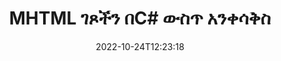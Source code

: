 ---
############################# Static ############################
layout: "auto-gen-merger"
date: 2022-10-24T12:23:18
draft: false
otherformats: odp ods odt one otp ott pdf pps ppsx ppt pptx rtf tex vdx vsdm vsdx

############################# Head ############################
head_title: "MHTML ገጾችን በC# ውስጥ አንቀሳቅስ"
head_description: "ገጾችን በMHTML ሰነድ ውስጥ በC# ውስጥ ወደ ማንኛውም ቦታ የሰነዶች ውህደት ኤፒአይን በመጠቀም ይውሰዱ።"

############################# Header ############################
title: "MHTML ገጾችን በC# ውስጥ አንቀሳቅስ"
description: "MHTML ገጾችን ከጥቂት መስመሮች .NET ኮድ ያንቀሳቅሱ።"
bg_image: "https://cms.admin.containerize.com/templates/aspose/App_Themes/V3/images/bg/header1.png"
bg_overlay: false
button:
    enable: true
    icon: "fas fa-arrow-down"
    label: "ነጻ ሙከራ ያውርዱ"
    link: "https://downloads.groupdocs.com/merger/net"

############################# SubMenu ############################
submenu:
    enable: true

    left:
        img_alt: "GroupDocs.Merger for .NET"
        image: "https://cms.admin.containerize.com/templates/groupdocs/images/product-logos/90x90-noborder/groupdocs-merger-net.png"
        product: "GroupDocs.Merger"
        platform: ".NET"

    middle:
        button:

            # button loop
            - link: "https://apireference.groupdocs.com/merger/net"
              text: "የኤፒአይ ማጣቀሻ"

            # button loop
            - link: "https://github.com/groupdocs-merger"
              text: "የኮድ ምሳሌዎች"

            # button loop
            - link: "https://products.groupdocs.app/merger/family"
              text: "የቀጥታ ማሳያዎች"

            # button loop
            - link: "https://purchase.groupdocs.com/pricing/merger/net"
              text: "የዋጋ አሰጣጥ"

    right:
        link_download: "https://downloads.groupdocs.com/merger"
        link_learn: "https://docs.groupdocs.com/merger/net"
        link_buy: "https://purchase.groupdocs.com"

############################# About ############################
about:
    enable: true
    title: "ስለ GroupDocs.Merger for .NET ኤፒአይ"
    content: |
        [GroupDocs.Merger for .NET](/am/merger/net/) ፒዲኤፍ፣ ማይክሮሶፍት ኦፊስ (ቃል፣ ኤክሴል፣ ፓወር ፖይንት) ጨምሮ በተለያዩ የሰነድ ቅርጸቶች መካከል ደህንነቱ በተጠበቀ ሁኔታ ለመዋሃድ እና ለመከፋፈል ቀላል መፍትሄ ይሰጣል። , OneNote)፣ OpenDocument፣ HTML፣ ምስሎች እና ሌሎች በ.NET መተግበሪያዎች ውስጥ። የኮዱ ጥቂት መስመሮችን በማከል፣ እንደ ማንቀሳቀስ፣ ማስወገድ፣ ማሽከርከር፣ መለዋወጥ፣ ማውጣት ወይም በሰነዶቹ ውስጥ ያሉትን የገጾች አቅጣጫ መቀየር የመሳሰሉ በርካታ የሰነድ ስራዎችን ያከናውኑ። የሰነዶች ውህደት ኤፒአይ እንዲሁ የሰነድ ገጾችን በገጽ ላይ ያለውን የሰነድ አወቃቀሩን፣ ቅርጸቱን እና ይዘቱን ለመተንተን እንደ ምስል ቅድመ እይታን ይደግፋል።
        
        GroupDocs.Merger API የፋይል ገጽ ​​ተንቀሳቃሽ ባህሪያትን ለሚፈልጉ የድርጅት መፍትሄዎች ትክክለኛ ምርጫ ነው። እነዚህ ኤፒአይዎች በሁሉም ዋና ስርዓተ ክወናዎች እና መድረኮች .NET Framework, .NET Standard, .NET Core, Monoን ጨምሮ በደንብ ይደገፋሉ።

############################# Steps ############################
steps:
    enable: true
    title_left: "MHTML የፋይል ገጾችን በ.NET አንቀሳቅስ"
    content_left: |
        [GroupDocs.Merger for .NET](/am/merger/net) ለC# ገንቢዎች ጥቂት ቀላል ደረጃዎችን በመተግበር ገጾችን በMHTML ፋይል ውስጥ ማንቀሳቀስ ቀላል ያደርገዋል። .
        
        * የአሁኑን እና አዲስ የገጽ ቁጥሮችን ለመለየት **MoveOptions** ያስጀምሩ።
        * አዲስ የ ** ውህደት *** ይፍጠሩ እና የምንጭ ሰነድ መንገድን እንደ ግንበኛ መለኪያ ይለፉ።
        * **MovePage* ይደውሉ እና **MoveOptions** ነገርን ይለፉ።
        * ወደ ** አስቀምጥ ** ይደውሉ እና የውጤቱን ሰነድ ለማስቀመጥ የፋይል ዱካውን ይጥቀሱ።

    title_right: "የስርዓት መስፈርቶች"
    content_right: |
        GroupDocs.Merger for .NET ኤፒአይዎች በሁሉም ዋና መድረኮች እና ስርዓተ ክወናዎች ላይ ይደገፋሉ። ከዚህ በታች ያለውን ኮድ ከመተግበሩ በፊት፣ እባክዎ በስርዓትዎ ላይ የሚከተሉት ቅድመ ሁኔታዎች እንዳሉዎት ያረጋግጡ።

        * ስርዓተ ክወናዎች-ማይክሮሶፍት ዊንዶውስ ፣ ሊኑክስ ፣ ማክኦኤስ
        * የልማት አካባቢ፡ Visual Studio, Xamarin, MonoDevelop
        * ማዕቀፎች: .NET Framework, .NET Standard, .NET Core, Mono
        * የቅርብ ጊዜውን የGroupDocs.Merger for .NET ስሪት ከ[NuGet](https://www.nuget.org/packages/groupdocs.merger) ያውርዱ
         
    code: |
     {{% merger/additional-styles %}}
     {{< merger/code-merger title="የC# ምሳሌ ኮድን በመጠቀም የMHTML ፋይል ገጾችን እንዴት ማንቀሳቀስ እንደሚቻል">}}

        ```csharp    
        // GroupDocs.Merger API በመጠቀም MHTML የፋይል ገጾችን ይውሰዱ
        int pageNumber = 6;
        int newPageNumber = 1;

        // የአሁኑን እና አዲስ የገጽ ቁጥሮችን ለመለየት MoveOptions ክፍልን ያስጀምሩ
        MoveOptions moveOptions = new MoveOptions(pageNumber, newPageNumber);

        // የፈጣን ውህደት ከግቤት MHTML ሰነድ ጋር
        using (Merger merger = new Merger("input.mhtml"))
          {
            // MovePage ዘዴን ይደውሉ እና MoveOptions ነገርን ወደ እሱ ያስተላልፉ
            merger.MovePage(moveOptions);
    
            // የውጤት ሰነዱን ለማስቀመጥ ወደ አስቀምጥ ዘዴ ይደውሉ እና የሚፈልጉትን የፋይል መንገድ ይለፉ
            merger.Save("output.mhtml");
          }
        ```
     {{< /merger/code-merger >}}

############################# Demos ############################
demos:
    enable: true
    title: "የቀጥታ ማሳያዎች - MHTML ገጾችን በመስመር ላይ ይውሰዱ"
    content: |
       የ[GroupDocs.Merger Live Demos](https://products.groupdocs.app/splitter/move-pages/{ext}}) ድር ጣቢያን በመጎብኘት የMHTML ፋይል ገጾችን አሁኑኑ ያንቀሳቅሱ።
       የቀጥታ ማሳያው የሚከተሉት ጥቅሞች አሉት።
        
############################# About Formats ############################
about_formats:
    enable: true

############################# More Formats ############################
more_formats:
    enable: true
    title: "የሌላ ሰነድ ቅርጸቶች ገጾችን አንቀሳቅስ"
    content: |
        የ.NET ሰነዶች ውህደት እና ኤፒአይ ለፋይል ቅርጸቶች እና ምስሎች። ከታች እንደተገለጸው አንዳንድ ታዋቂ የፋይል ቅርጸቶችን ይውሰዱ።

############################# Back to top ###############################
back_to_top:
    enable: true
---
